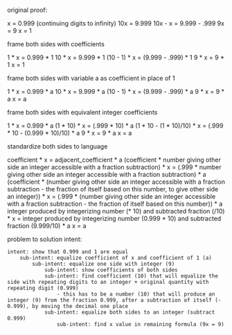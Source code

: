 original proof:

x = 0.999 (continuing digits to infinity)
10x = 9.999
10x - x = 9.999 - .999
9x = 9
x = 1

frame both sides with coefficients

1 * x = 0.999 * 1
10 * x = 9.999 * 1
(10 - 1) * x = (9.999 - .999) * 1
9 * x = 9 * 1
x = 1

frame both sides with variable a as coefficient in place of 1

1 * x = 0.999 * a
10 * x = 9.999 * a
(10 - 1) * x = (9.999 - .999) * a
9 * x = 9 * a
x = a

frame both sides with equivalent integer coefficients

1 * x = 0.999 * a
(1 * 10) * x = (.999 * 10) * a
(1 * 10 - (1 * 10)/10) * x = (.999 * 10 - (0.999 * 10)/10) * a
9 * x = 9 * a
x = a

standardize both sides to language

coefficient * x = adjacent_coefficient * a
(coefficient * number giving other side an integer accessible with a fraction subtraction) * x = (.999 * number giving other side an integer accessible with a fraction subtraction) * a
(coefficient * (number giving other side an integer accessible with a fraction subtraction - the fraction of itself based on this number, to give other side an integer)) * x = (.999 * (number giving other side an integer accessible with a fraction subtraction  - the fraction of itself based on this number)) * a
integer produced by integerizing number (* 10) and subtracted fraction (/10) * x = integer produced by integerizing number (0.999 * 10) and subtracted fraction (9.999/10) * a
x = a

problem to solution intent:

	intent: show that 0.999 and 1 are equal
		sub-intent: equalize coefficient of x and coefficient of 1 (a)
			sub-intent: equalize one side with integer (9)
				sub-intent: show coefficients of both sides
				sub-intent: find coefficient (10) that will equalize the side with repeating digits to an integer + original quantity with repeating digit (0.999)
					- this has to be a number (10) that will produce an integer (9) from the fraction 0.999, after a subtraction of itself (- 0.999), by moving the decimal one place
				sub-intent: equalize both sides to an integer (subtract 0.999)
					sub-intent: find x value in remaining formula (9x = 9)
